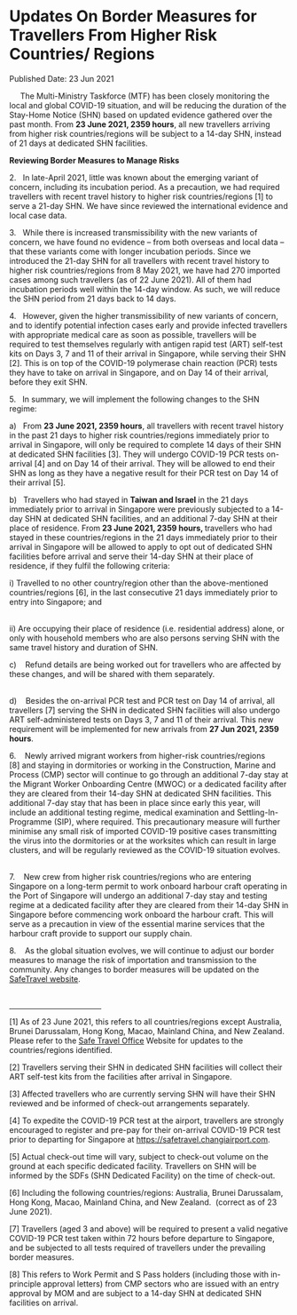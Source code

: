 <html>
    <meta http-equiv="Content-Type" content="text/html; charset=utf-8"/>
    <meta charset="utf-8"/>
    <title>Updates On Border Measures for Travellers From Higher Risk Countries/ Regions </title>
    <body><h1>Updates On Border Measures for Travellers From Higher Risk Countries/ Regions </h1>
    <p>Published Date: 23 Jun 2021</p> <p>&nbsp; &nbsp; &nbsp;The Multi-Ministry Taskforce (MTF) has been closely monitoring the local and global COVID-19 situation, and will be reducing the duration of the Stay-Home Notice (SHN) based on updated evidence gathered over the past month. From <strong>23 June 2021, 2359 hours</strong>, all new travellers arriving from higher risk countries/regions will be subject to a 14-day SHN, instead of 21 days at dedicated SHN facilities.</p> <p><strong>Reviewing Border Measures to Manage Risks</strong></p> <p>2.&nbsp; &nbsp;In late-April 2021, little was known about the emerging variant of concern, including its incubation period. As a precaution, we had required travellers with recent travel history to higher risk countries/regions [1]&nbsp;to serve a 21-day SHN. We have since reviewed the international evidence and local case data.</p><p><p>3.&nbsp; &nbsp;While there is increased transmissibility with the new variants of concern, we have found no evidence – from both overseas and local data – that these variants come with longer incubation periods. Since we introduced the 21-day SHN for all travellers with recent travel history to higher risk countries/regions from 8 May 2021, we have had 270 imported cases among such travellers (as of 22 June 2021). All of them had incubation periods well within the 14-day window. As such, we will reduce the SHN period from 21 days back to 14 days.</p></p><p><p>4.&nbsp; &nbsp;However, given the higher transmissibility of new variants of concern, and to identify potential infection cases early and provide infected travellers with appropriate medical care as soon as possible, travellers will be required to test themselves regularly with antigen rapid test (ART) self-test kits on Days 3, 7 and 11 of their arrival in Singapore, while serving their SHN [2]. This is on top of the COVID-19 polymerase chain reaction (PCR) tests they have to take on arrival in Singapore, and on Day 14 of their arrival, before they exit SHN.</p></p><p><p>5.&nbsp; &nbsp;In summary, we will implement the following changes to the SHN regime:</p></p><p><p>a)&nbsp; &nbsp;From <strong>23 June 2021, 2359 hours</strong>, all travellers with recent travel history in the past 21 days to higher risk countries/regions immediately prior to arrival in Singapore, will only be required to complete 14 days of their SHN at dedicated SHN facilities [3]. They will undergo COVID-19 PCR tests on-arrival [4]&nbsp;and on Day 14 of their arrival. They will be allowed to end their SHN as long as they have a negative result for their PCR test on Day 14 of their arrival [5].</p></p><p><p>b)&nbsp; &nbsp;Travellers who had stayed in <strong>Taiwan and Israel</strong> in the 21 days immediately prior to arrival in Singapore were previously subjected to a 14-day SHN at dedicated SHN facilities, and an additional 7-day SHN at their place of residence. From<strong> 23 June 2021, 2359 hours, </strong>travellers who had stayed in these countries/regions in the 21 days immediately prior to their arrival in Singapore will be allowed to apply to opt out of dedicated SHN facilities before arrival and serve their 14-day SHN at their place of residence, if they fulfil the following criteria:</p></p><p>i) Travelled to no other country/region other than the above-mentioned countries/regions [6], in the last consecutive 21 days immediately prior to entry into Singapore; and <p><br>ii) Are occupying their place of residence (i.e. residential address) alone, or only with household members who are also persons serving SHN with the same travel history and duration of SHN.<br></p></p><p>c)&nbsp; &nbsp; Refund details are being worked out for travellers who are affected by these changes, and will be shared with them separately.<p><br>d)&nbsp; &nbsp; Besides the on-arrival PCR test and PCR test on Day 14 of arrival, all travellers [7]&nbsp;serving the SHN in dedicated SHN facilities will also undergo ART self-administered tests on Days 3, 7 and 11 of their arrival. This new requirement will be implemented for new arrivals from <strong>27 Jun 2021, 2359 hours</strong>.<br></p></p><p>6.&nbsp; &nbsp; Newly arrived migrant workers from higher-risk countries/regions [8]&nbsp;and staying in dormitories or working in the Construction, Marine and Process (CMP) sector will continue to go through an additional 7-day stay at the Migrant Worker Onboarding Centre (MWOC) or a dedicated facility after they are cleared from their 14-day SHN at dedicated SHN facilities. This additional 7-day stay that has been in place since early this year, will include an additional testing regime, medical examination and Settling-In-Programme (SIP), where required. This precautionary measure will further minimise any small risk of imported COVID-19 positive cases transmitting the virus into the dormitories or at the worksites which can result in large clusters, and will be regularly reviewed as the COVID-19 situation evolves.<p><br>7.&nbsp; &nbsp; New crew from higher risk countries/regions who are entering Singapore on a long-term permit to work onboard harbour craft operating in the Port of Singapore will undergo an additional 7-day stay and testing regime at a dedicated facility after they are cleared from their 14-day SHN in Singapore before commencing work onboard the harbour craft. This will serve as a precaution in view of the essential marine services that the harbour craft provide to support our supply chain.</p></p><p>8.&nbsp; &nbsp; As the global situation evolves, we will continue to adjust our border measures to manage the risk of importation and transmission to the community. Any changes to border measures will be updated on the <a href="https://safetravel.ica.gov.sg/">SafeTravel website</a>. </p> <div><br clear="all"> <hr align="left" size="1" width="33%"> <div id="ftn1"> <p>[1] As of 23 June 2021, this refers to all countries/regions except Australia, Brunei Darussalam, Hong Kong, Macao, Mainland China, and New Zealand. Please refer to the <a href="https://safetravel.ica.gov.sg" title="" class="" target=""></a><a href="https://safetravel.ica.gov.sg" title="" class="" target="_blank">Safe Travel Office</a>&nbsp;Website for updates to the countries/regions identified.</p> </div> <div id="ftn2"> <p>[2] Travellers serving their SHN in dedicated SHN facilities will collect their ART self-test kits from the facilities after arrival in Singapore.</p> </div> <div id="ftn3"> <p>[3] Affected travellers who are currently serving SHN will have their SHN reviewed and be informed of check-out arrangements separately. </p> </div> <div id="ftn4"> <p>[4] To expedite the COVID-19 PCR test at the airport, travellers are strongly encouraged to register and pre-pay for their on-arrival COVID-19 PCR test prior to departing for Singapore at <a href="https://safetravel.changiairport.com" title="" class="" target="_blank">https://safetravel.changiairport.com</a>.</p> </div> <div id="ftn5"> <p>[5] Actual check-out time will vary, subject to check-out volume on the ground at each specific dedicated facility. Travellers on SHN will be informed by the SDFs (SHN Dedicated Facility) on the time of check-out.</p> </div> <div id="ftn6"> <p>[6] Including the following countries/regions: Australia, Brunei Darussalam, Hong Kong, Macao, Mainland China, and New Zealand. &nbsp;(correct as of 23 June 2021).</p> </div> <div id="ftn7"> <p>[7] Travellers (aged 3 and above) will be required to present a valid negative COVID-19 PCR test taken within 72 hours before departure to Singapore, and be subjected to all tests required of travellers under the prevailing border measures.</p> </div> <div id="ftn8"> <p>[8] This refers to Work Permit and S Pass holders (including those with in-principle approval letters) from CMP sectors who are issued with an entry approval by MOM and are subject to a 14-day SHN at dedicated SHN facilities on arrival. </p> </div> </div></body>
</html>